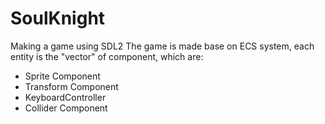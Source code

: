 # SoulKnight
 Making a game using SDL2 
The game is made base on ECS system, each entity is the "vector" of component, which are:
- Sprite Component
- Transform Component
- KeyboardController
- Collider Component